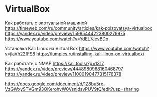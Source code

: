 # VirtualBox
Как работать с виртуальной машиной
https://timeweb.com/ru/community/articles/kak-polzovatsya-virtualbox
https://yandex.ru/video/preview/15985444223800279975
https://www.youtube.com/watch?v=YdEL7JevBDo

Установка Kali Linux на Virtual Box
https://www.youtube.com/watch?v=jlaVh22fFS8
https://lumpics.ru/installing-kali-linux-on-virtualbox/



Как работать с NMAP
https://kali.tools/?p=1317
https://yandex.ru/video/preview/4448980968160468797
https://yandex.ru/video/preview/11000190477315176378


https://docs.google.com/document/d/1Z8bu5rx-VzGWxySTVGm93OKerohyW0VsnjdsvPUV9tQ/edit?usp=sharing
